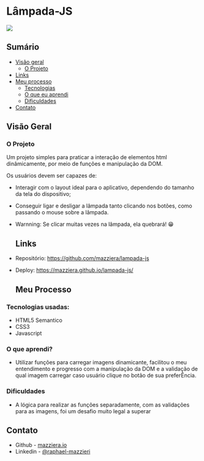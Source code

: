 # Lâmpada-JS

![](./src/imagens/desktop-preview.png)

## Sumário

- [Visão geral](#visão-geral)
  - [O Projeto](#o-projeto)
- [Links](#links)
- [Meu processo](#meu-processo)
  - [Tecnologias](#tecnologias-usadas)
  - [O que eu aprendi](#o-que-aprendi)
  - [Dificuldades](#dificuldades)
- [Contato](#contato)

## Visão Geral


### O Projeto

Um projeto simples para praticar a interação de elementos html dinâmicamente, por meio de funções e manipulação da DOM.

Os usuários devem ser capazes de:

- Interagir com o layout ideal para o aplicativo, dependendo do tamanho da tela do dispositivo;
- Conseguir ligar e desligar a lâmpada tanto clicando nos botões, como passando o mouse sobre a lâmpada.
- Warnning: Se clicar muitas vezes na lâmpada, ela quebrará! 😁

  ## Links

- Repositório: https://github.com/mazziera/lampada-js
- Deploy: https://mazziera.github.io/lampada-js/

  ## Meu Processo

### Tecnologias usadas:

- HTML5 Semantico
- CSS3
- Javascript

  
### O que aprendi?
- Utilizar funções para carregar imagens dinamicante, facilitou o meu entendimento e progresso com a manipulação da DOM e a validação de qual imagem carregar caso usuário clique no botão de sua preferÊncia.

### Dificuldades

- A lógica para realizar as funções separadamente, com as validações para as imagens, foi um desafio muito legal a superar

## Contato

- Github - [mazziera.io](https://github.com/mazziera)
- Linkedin - [@raphael-mazzieri](https://www.linkedin.com/in/raphael-mazzieri/)
